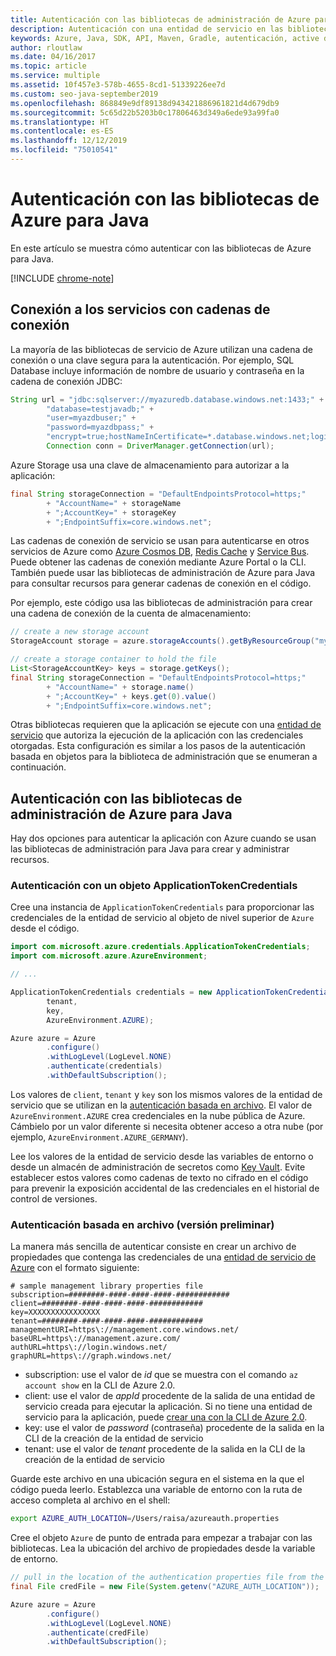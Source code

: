 ```yaml
---
title: Autenticación con las bibliotecas de administración de Azure para Java
description: Autenticación con una entidad de servicio en las bibliotecas de administración de Azure para Java
keywords: Azure, Java, SDK, API, Maven, Gradle, autenticación, active directory, entidad de servicio
author: rloutlaw
ms.date: 04/16/2017
ms.topic: article
ms.service: multiple
ms.assetid: 10f457e3-578b-4655-8cd1-51339226ee7d
ms.custom: seo-java-september2019
ms.openlocfilehash: 868849e9df89138d943421886961821d4d679db9
ms.sourcegitcommit: 5c65d22b5203b0c17806463d349a6ede93a99fa0
ms.translationtype: HT
ms.contentlocale: es-ES
ms.lasthandoff: 12/12/2019
ms.locfileid: "75010541"
---
```

# <a name="authenticate-with-the-azure-libraries-for-java"></a>Autenticación con las bibliotecas de Azure para Java

En este artículo se muestra cómo autenticar con las bibliotecas de Azure para Java.

[!INCLUDE [chrome-note](includes/chrome-note.md)]

## <a name="connect-to-services-with-connection-strings"></a>Conexión a los servicios con cadenas de conexión

La mayoría de las bibliotecas de servicio de Azure utilizan una cadena de conexión o una clave segura para la autenticación. Por ejemplo, SQL Database incluye información de nombre de usuario y contraseña en la cadena de conexión JDBC:

```java
String url = "jdbc:sqlserver://myazuredb.database.windows.net:1433;" +
        "database=testjavadb;" +
        "user=myazdbuser;" +
        "password=myazdbpass;" +
        "encrypt=true;hostNameInCertificate=*.database.windows.net;loginTimeout=30;";
        Connection conn = DriverManager.getConnection(url);
```

Azure Storage usa una clave de almacenamiento para autorizar a la aplicación:

```java
final String storageConnection = "DefaultEndpointsProtocol=https;"
        + "AccountName=" + storageName
        + ";AccountKey=" + storageKey
        + ";EndpointSuffix=core.windows.net";
```

Las cadenas de conexión de servicio se usan para autenticarse en otros servicios de Azure como [Azure Cosmos DB](https://docs.microsoft.com/azure/cosmos-db/sql-api-java-application#UseService), [Redis Cache](https://docs.microsoft.com/azure/redis-cache/cache-java-get-started) y [Service Bus](https://docs.microsoft.com/azure/service-bus-messaging/service-bus-java-how-to-use-queues). Puede obtener las cadenas de conexión mediante Azure Portal o la CLI.  También puede usar las bibliotecas de administración de Azure para Java para consultar recursos para generar cadenas de conexión en el código.

Por ejemplo, este código usa las bibliotecas de administración para crear una cadena de conexión de la cuenta de almacenamiento:

```java
// create a new storage account
StorageAccount storage = azure.storageAccounts().getByResourceGroup("myResourceGroup","myStorageAccount");

// create a storage container to hold the file
List<StorageAccountKey> keys = storage.getKeys();
final String storageConnection = "DefaultEndpointsProtocol=https;"
        + "AccountName=" + storage.name()
        + ";AccountKey=" + keys.get(0).value()
        + ";EndpointSuffix=core.windows.net";
```

Otras bibliotecas requieren que la aplicación se ejecute con una [entidad de servicio](https://docs.microsoft.com/azure/active-directory/develop/active-directory-application-objects) que autoriza la ejecución de la aplicación con las credenciales otorgadas. Esta configuración es similar a los pasos de la autenticación basada en objetos para la biblioteca de administración que se enumeran a continuación.

<a name="mgmt-auth"></a>

##  <a name="authenticate-with-the-azure-management-libraries-for-java"></a>Autenticación con las bibliotecas de administración de Azure para Java

Hay dos opciones para autenticar la aplicación con Azure cuando se usan las bibliotecas de administración para Java para crear y administrar recursos.

### <a name="authenticate-with-an-applicationtokencredentials-object"></a>Autenticación con un objeto ApplicationTokenCredentials

Cree una instancia de `ApplicationTokenCredentials` para proporcionar las credenciales de la entidad de servicio al objeto de nivel superior de `Azure` desde el código.

```java
import com.microsoft.azure.credentials.ApplicationTokenCredentials;
import com.microsoft.azure.AzureEnvironment;

// ...

ApplicationTokenCredentials credentials = new ApplicationTokenCredentials(client,
        tenant,
        key,
        AzureEnvironment.AZURE);

Azure azure = Azure
        .configure()
        .withLogLevel(LogLevel.NONE)
        .authenticate(credentials)
        .withDefaultSubscription();
```

Los valores de `client`, `tenant` y `key` son los mismos valores de la entidad de servicio que se utilizan en la [autenticación basada en archivo](#mgmt-file). El valor de `AzureEnvironment.AZURE` crea credenciales en la nube pública de Azure. Cámbielo por un valor diferente si necesita obtener acceso a otra nube (por ejemplo, `AzureEnvironment.AZURE_GERMANY`).

 Lee los valores de la entidad de servicio desde las variables de entorno o desde un almacén de administración de secretos como [Key Vault](/azure/key-vault/key-vault-whatis). Evite establecer estos valores como cadenas de texto no cifrado en el código para prevenir la exposición accidental de las credenciales en el historial de control de versiones.

<a name="mgmt-file"></a>

### <a name="file-based-authentication-preview"></a>Autenticación basada en archivo (versión preliminar)

La manera más sencilla de autenticar consiste en crear un archivo de propiedades que contenga las credenciales de una [entidad de servicio de Azure](https://docs.microsoft.com/azure/active-directory/develop/active-directory-application-objects) con el formato siguiente:

```text
# sample management library properties file
subscription=########-####-####-####-############
client=########-####-####-####-############
key=XXXXXXXXXXXXXXXX
tenant=########-####-####-####-############
managementURI=https\://management.core.windows.net/
baseURL=https\://management.azure.com/
authURL=https\://login.windows.net/
graphURL=https\://graph.windows.net/
```

- subscription: use el valor de *id* que se muestra con el comando `az account show` en la CLI de Azure 2.0.
- client: use el valor de *appId* procedente de la salida de una entidad de servicio creada para ejecutar la aplicación. Si no tiene una entidad de servicio para la aplicación, puede [crear una con la CLI de Azure 2.0](https://docs.microsoft.com/cli/azure/create-an-azure-service-principal-azure-cli).
- key: use el valor de *password* (contraseña) procedente de la salida en la CLI de la creación de la entidad de servicio
- tenant: use el valor de *tenant* procedente de la salida en la CLI de la creación de la entidad de servicio

Guarde este archivo en una ubicación segura en el sistema en la que el código pueda leerlo. Establezca una variable de entorno con la ruta de acceso completa al archivo en el shell:

```bash
export AZURE_AUTH_LOCATION=/Users/raisa/azureauth.properties
```

Cree el objeto `Azure` de punto de entrada para empezar a trabajar con las bibliotecas. Lea la ubicación del archivo de propiedades desde la variable de entorno.

```java
// pull in the location of the authentication properties file from the environment
final File credFile = new File(System.getenv("AZURE_AUTH_LOCATION"));

Azure azure = Azure
        .configure()
        .withLogLevel(LogLevel.NONE)
        .authenticate(credFile)
        .withDefaultSubscription();
```
